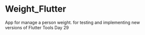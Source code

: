# Weight_Flutter
 App for manage a person weight. for testing and implementing new versions of Flutter Tools
 Day 29

